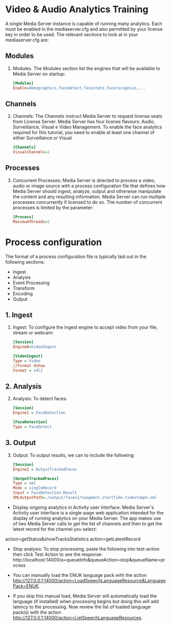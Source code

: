 # Video & Audio Analytics Training

A single Media Server instance is capable of running many analytics. Each must be enabled in the mediaserver.cfg and also permitted by your license key in order to be used. The relevant sections to look at in your mediaserver.cfg are:

## Modules
1. Modules. The Modules section list the engines that will be available to Media Server on startup: 

    ```ini
    [Modules]
    Enable=demographics,facedetect,facestate,facerecognize,...
    ```

## Channels
2. Channels: The Channels instruct Media Server to request license seats from License Server. Media Server has four license flavours: Audio, Surveillance, Visual e Video Management. To enable the face analytics required for this tutorial, you need to enable at least one channel of either Surveillance or Visual

    ```ini
    [Channels]
    VisualChannels=1
    ```
## Processes
3. Concurrent Processes: Media Server is directed to process a video, audio or image source with a process configuration file that defines how Media Server should ingest, analyze, output and otherwise manipulate the content and any resulting information. Media Server can run multiple processes concurrently if licensed to do so. The number of concurrent processes is limited by the parameter:

    ```ini
    [Process]
    MaximumThreads=2
    ```

# Process configuration

The format of a process configuration file is typically laid out in the following sections:
* Ingest
* Analysis
* Event Processing
* Transform
* Encoding
* Output

## 1. Ingest
1. Ingest: To configure the Ingest engine to accept video from your file, stream or webcam:

    ```ini
    [Session]
    Engine0=VideoIngest

    [VideoIngest]
    Type = Video
    //Format dshow
    Format = v4l2
    ```

## 2. Analysis
2. Analysis: To detect faces:

    ```ini
    [Session]
    Engine1 = FaceDetection

    [FaceDetection]
    Type = FaceDetect
    ```

## 3. Output
3. Output: To output results, we can to include the following:

    ```ini
    [Session]
    Engine2 = OutputTrackedFaces

    [OutputTrackedFaces]
    Type = xml
    Mode = singleRecord
    Input = FaceDetection.Result
    XMLOutputPath=./output/faces1/%segment.startTime.timestamp%.xml
    ```

- Display ongoing analytics in Activity user interface: Media Server's Activity user interface is a single-page web application intended for the display of running analytics on your Media Server. 
The app makes use of two Media Server calls to get the list of channels and then to get the latest record for the channel you select:

action=getStatus&showTracksStatistics
action=getLatestRecord

- Stop analysis: To stop processing, paste the following into test-action then click Test Action to see the response:
http://localhost:14000/a=queueInfo&queueAction=stop&queueName=process



- You can manually load the ENUK language pack with the action http://127.0.0.1:14000/action=LoadSpeechLanguageResource&LanguagePack=ENUK.
- If you skip this manual load, Media Server will automatically load the language (if installed) when processing begins but doing this will add latency to the processing. Now review the list of loaded language pack(s) with the action http://127.0.0.1:14000/action=ListSpeechLanguageResources.